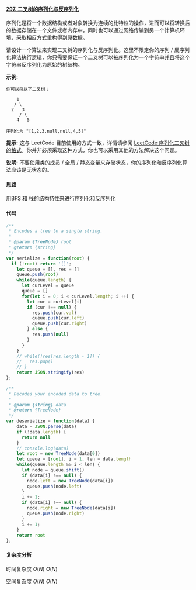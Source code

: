 #### [297. 二叉树的序列化与反序列化](https://leetcode-cn.com/problems/serialize-and-deserialize-binary-tree/)

序列化是将一个数据结构或者对象转换为连续的比特位的操作，进而可以将转换后的数据存储在一个文件或者内存中，同时也可以通过网络传输到另一个计算机环境，采取相反方式重构得到原数据。

请设计一个算法来实现二叉树的序列化与反序列化。这里不限定你的序列 / 反序列化算法执行逻辑，你只需要保证一个二叉树可以被序列化为一个字符串并且将这个字符串反序列化为原始的树结构。

**示例:** 

```
你可以将以下二叉树：

    1
   / \
  2   3
     / \
    4   5

序列化为 "[1,2,3,null,null,4,5]"
```

**提示:** 这与 LeetCode 目前使用的方式一致，详情请参阅 [LeetCode 序列化二叉树的格式](https://leetcode-cn.com/faq/#binary-tree)。你并非必须采取这种方式，你也可以采用其他的方法解决这个问题。

**说明:** 不要使用类的成员 / 全局 / 静态变量来存储状态，你的序列化和反序列化算法应该是无状态的。



#### 思路

用BFS 和 栈的结构特性来进行序列化和反序列化

#### 代码

```javascript
/**
 * Encodes a tree to a single string.
 *
 * @param {TreeNode} root
 * @return {string}
 */
var serialize = function(root) {
  if (!root) return '[]';
    let queue = [], res = []
    queue.push(root)
    while(queue.length) {
      let curLevel = queue
      queue = []
      for(let i = 0; i < curLevel.length; i ++) {
        let cur = curLevel[i]
        if (cur !== null) {
          res.push(cur.val)
          queue.push(cur.left)
          queue.push(cur.right)
        } else {
          res.push(null)
        }
      }
    }
    // while(!res[res.length - 1]) {
    //   res.pop()
    // }
    return JSON.stringify(res)
};

/**
 * Decodes your encoded data to tree.
 *
 * @param {string} data
 * @return {TreeNode}
 */
var deserialize = function(data) {
    data = JSON.parse(data)
    if (!data.length) {
      return null
    }
    // console.log(data)
    let root = new TreeNode(data[0])
    let queue = [root], i = 1, len = data.length
    while(queue.length && i < len) {
      let node = queue.shift()
      if (data[i] !== null) {
        node.left = new TreeNode(data[i])
        queue.push(node.left)
      }
      i += 1;
      if (data[i] !== null) {
        node.right = new TreeNode(data[i])
        queue.push(node.right)
      }
      i += 1;
    }
    return root
};

```



#### 复杂度分析

时间复杂度	$O(N)$	$O(N)$

空间复杂度	$O(N)$	$O(N)$